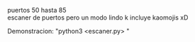 puertos 50 hasta 85		  
escaner de puertos pero un modo lindo k incluye kaomojis xD


Demonstracion:
"python3 <escaner.py> <ip>"
